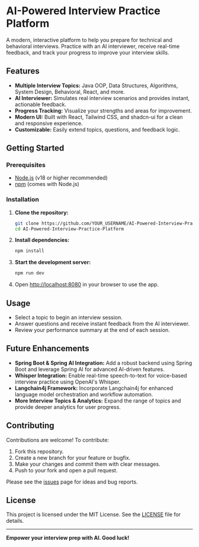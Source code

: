 # AI-Powered Interview Practice Platform

A modern, interactive platform to help you prepare for technical and behavioral interviews. Practice with an AI interviewer, receive real-time feedback, and track your progress to improve your interview skills.

## Features

- **Multiple Interview Topics:** Java OOP, Data Structures, Algorithms, System Design, Behavioral, React, and more.
- **AI Interviewer:** Simulates real interview scenarios and provides instant, actionable feedback.
- **Progress Tracking:** Visualize your strengths and areas for improvement.
- **Modern UI:** Built with React, Tailwind CSS, and shadcn-ui for a clean and responsive experience.
- **Customizable:** Easily extend topics, questions, and feedback logic.

## Getting Started

### Prerequisites
- [Node.js](https://nodejs.org/) (v18 or higher recommended)
- [npm](https://www.npmjs.com/) (comes with Node.js)

### Installation
1. **Clone the repository:**
   ```sh
   git clone https://github.com/YOUR_USERNAME/AI-Powered-Interview-Practice-Platform.git
   cd AI-Powered-Interview-Practice-Platform
   ```
2. **Install dependencies:**
   ```sh
   npm install
   ```
3. **Start the development server:**
   ```sh
   npm run dev
   ```
4. Open [http://localhost:8080](http://localhost:8080) in your browser to use the app.

## Usage
- Select a topic to begin an interview session.
- Answer questions and receive instant feedback from the AI interviewer.
- Review your performance summary at the end of each session.

## Future Enhancements
- **Spring Boot & Spring AI Integration:** Add a robust backend using Spring Boot and leverage Spring AI for advanced AI-driven features.
- **Whisper Integration:** Enable real-time speech-to-text for voice-based interview practice using OpenAI's Whisper.
- **Langchain4j Framework:** Incorporate Langchain4j for enhanced language model orchestration and workflow automation.
- **More Interview Topics & Analytics:** Expand the range of topics and provide deeper analytics for user progress.

## Contributing
Contributions are welcome! To contribute:
1. Fork this repository.
2. Create a new branch for your feature or bugfix.
3. Make your changes and commit them with clear messages.
4. Push to your fork and open a pull request.

Please see the [issues](https://github.com/YOUR_USERNAME/AI-Powered-Interview-Practice-Platform/issues) page for ideas and bug reports.

## License
This project is licensed under the MIT License. See the [LICENSE](LICENSE) file for details.

---

**Empower your interview prep with AI. Good luck!**
